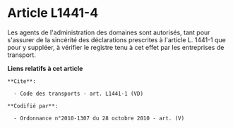 # Article L1441-4

Les agents de l'administration des domaines sont autorisés, tant pour s'assurer de la sincérité des déclarations prescrites à
l'article L. 1441-1 que pour y suppléer, à vérifier le registre tenu à cet effet par les entreprises de transport.

**Liens relatifs à cet article**

	**Cite**:

	  - Code des transports - art. L1441-1 (VD)

	**Codifié par**:

	  - Ordonnance n°2010-1307 du 28 octobre 2010 - art. (V)
